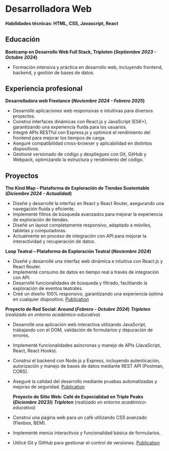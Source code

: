 # Desarrolladora Web
#### Habilidades técnicas: HTML, CSS, Javascript, React

## Educación
**Bootcamp en Desarrollo Web Full Stack, Tripleten (_Septiembre 2023 - Octubre 2024_)** 
- Formación intensiva y práctica en desarrollo web, incluyendo frontend, backend, y gestión de bases de datos.

## Experiencia profesional
**Desarrolladora web Freelance (_Noviembre 2024 - Febrero 2025_)**
- Desarrollé aplicaciones web responsivas e intuitivas para diversos proyectos.
- Construí interfaces dinámicas con React.js y JavaScript (ES6+), garantizando una experiencia fluida para los usuarios.
- Integré APIs RESTful con Express.js y optimicé el rendimiento del frontend para mejorar los tiempos de carga.
- Aseguré compatibilidad cross-browser y aplicabilidad en distintos dispositivos.
- Gestioné versionado de código y despliegues con Git, GitHub y Webpack, optimizando la estructura y rendimiento del código.


## Proyectos
**The Kind Map - Plataforma de Exploración de Tiendas Sustentable (_Diciembre 2024 - Actualidad_)**
- Diseñé y desarrollé la interfaz en React y React Router, asegurando una navegación fluida y eficiente.
- Implementé filtros de búsqueda avanzados para mejorar la experiencia de exploración de tiendas.
- Diseñé un layout completamente responsivo, adaptado a móviles, tabletas y computadoras.
- Actualmente en proceso de integración con API para mejorar la interactividad y recuperación de datos.

**Loop Teatral – Plataforma de Exploración Teatral (_Noviembre 2024_)**
- Diseñé y desarrollé una interfaz web dinámica e intuitiva con React.js y React Router.
- Implementé consumo de datos en tiempo real a través de integración con API.
- Desarrollé funcionalidades de búsqueda y filtrado, facilitando la exploración de eventos teatrales.
- Creé un diseño 100% responsivo, garantizando una experiencia óptima en cualquier dispositivo.
        [Publication](https://github.com/solgagou/project_final_frontend.git)

**Proyecto de Red Social: Around (_Febrero - Octubre 2024_)** 
 _**Tripleten**_ (_realizado en entorno académico-educativo_)
- Desarrollé una aplicación web interactiva utilizando JavaScript, trabajando con el DOM, validación de formularios y depuración de errores.
- Implementé funcionalidades asíncronas y manejo de APIs (JavaScript, React, React Hooks).
- Construí el backend con Node.js y Express, incluyendo autenticación, autorización y manejo de bases de datos mediante REST API (Postman, CORS).
- Aseguré la calidad del desarrollo mediante pruebas automatizadas y mejoras de seguridad.
      [Publication](https://github.com/solgagou/web_project_api_full.git) 

  **Proyecto de Sitio Web: Café de Especialidad en Triple Peaks (_Diciembre 2023)_)**
  _**Tripleten**_ (_realizado en entorno académico-educativo_)
- Construí una página web para un café utilizando CSS avanzado (Flexbox, BEM).
- Implementé menús interactivos y funcionalidad básica de formularios.
- Utilicé Git y GitHub para gestionar el control de versiones.
        [Publication](https://github.com/solgagou/web_project_coffeeshop.git)

 

